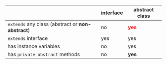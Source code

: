 |                                                      | interface     | abstract class                          |
|------------------------------------------------------|---------------|-----------------------------------------|
|`extends`  any class (abstract or <b>non-abstract</b>)| no            | <b><span style="color:red">yes<span></b>|
|`extends` interface                                   | yes           | yes                                     |                 
|has instance variables                                | no            | yes                                     |
|has `private abstract` methods                        | no            | <b>yes</b>                              |
